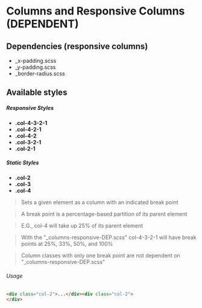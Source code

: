 # Columns and Responsive Columns (DEPENDENT)

## Dependencies (responsive columns)
* _x-padding.scss
* _y-padding.scss
* _border-radius.scss

## Available styles

##### Responsive Styles
* **.col-4-3-2-1**
* **.col-4-2-1**
* **.col-4-2**
* **.col-3-2-1**
* **.col-2-1**

##### Static Styles
* **.col-2**
* **.col-3**
* **.col-4**

> Sets a given element as a column with an indicated break point

> A break point is a percentage-based partition of its parent element

> E.G., col-4 will take up 25% of its parent element

> With the "_columns-responsive-DEP.scss" col-4-3-2-1 will have break points at 25%, 33%, 50%, and 100%

> Column classes with only one break point are not dependent on "_columns-responsive-DEP.scss"

###### Usage
``` html
<div class="col-2">...</div><div class="col-2">
</div>
```